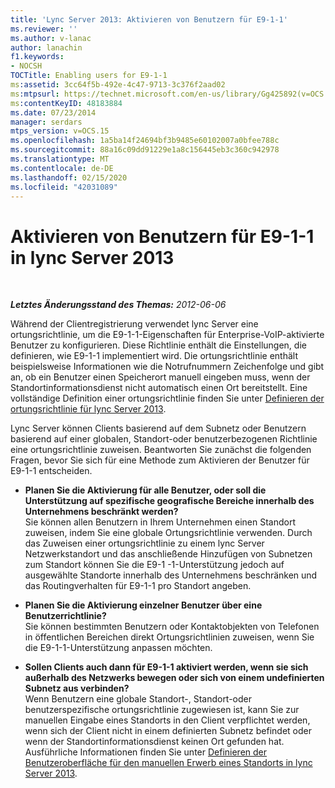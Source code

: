 ```yaml
---
title: 'Lync Server 2013: Aktivieren von Benutzern für E9-1-1'
ms.reviewer: ''
ms.author: v-lanac
author: lanachin
f1.keywords:
- NOCSH
TOCTitle: Enabling users for E9-1-1
ms:assetid: 3cc64f5b-492e-4c47-9713-3c376f2aad02
ms:mtpsurl: https://technet.microsoft.com/en-us/library/Gg425892(v=OCS.15)
ms:contentKeyID: 48183884
ms.date: 07/23/2014
manager: serdars
mtps_version: v=OCS.15
ms.openlocfilehash: 1a5ba14f24694bf3b9485e60102007a0bfee788c
ms.sourcegitcommit: 88a16c09dd91229e1a8c156445eb3c360c942978
ms.translationtype: MT
ms.contentlocale: de-DE
ms.lasthandoff: 02/15/2020
ms.locfileid: "42031089"
---
```

<div data-xmlns="http://www.w3.org/1999/xhtml">

<div class="topic" data-xmlns="http://www.w3.org/1999/xhtml" data-msxsl="urn:schemas-microsoft-com:xslt" data-cs="http://msdn.microsoft.com/">

<div data-asp="http://msdn2.microsoft.com/asp">

# <a name="enabling-users-for-e9-1-1-in-lync-server-2013"></a>Aktivieren von Benutzern für E9-1-1 in lync Server 2013

</div>

<div id="mainSection">

<div id="mainBody">

<span> </span>

_**Letztes Änderungsstand des Themas:** 2012-06-06_

Während der Clientregistrierung verwendet lync Server eine ortungsrichtlinie, um die E9-1-1-Eigenschaften für Enterprise-VoIP-aktivierte Benutzer zu konfigurieren. Diese Richtlinie enthält die Einstellungen, die definieren, wie E9-1-1 implementiert wird. Die ortungsrichtlinie enthält beispielsweise Informationen wie die Notrufnummern Zeichenfolge und gibt an, ob ein Benutzer einen Speicherort manuell eingeben muss, wenn der Standortinformationsdienst nicht automatisch einen Ort bereitstellt. Eine vollständige Definition einer ortungsrichtlinie finden Sie unter [Definieren der ortungsrichtlinie für lync Server 2013](lync-server-2013-defining-the-location-policy.md).

Lync Server können Clients basierend auf dem Subnetz oder Benutzern basierend auf einer globalen, Standort-oder benutzerbezogenen Richtlinie eine ortungsrichtlinie zuweisen. Beantworten Sie zunächst die folgenden Fragen, bevor Sie sich für eine Methode zum Aktivieren der Benutzer für E9-1-1 entscheiden.

  - **Planen Sie die Aktivierung für alle Benutzer, oder soll die Unterstützung auf spezifische geografische Bereiche innerhalb des Unternehmens beschränkt werden?**  
    Sie können allen Benutzern in Ihrem Unternehmen einen Standort zuweisen, indem Sie eine globale Ortungsrichtlinie verwenden. Durch das Zuweisen einer ortungsrichtlinie zu einem lync Server Netzwerkstandort und das anschließende Hinzufügen von Subnetzen zum Standort können Sie die E9-1 -1-Unterstützung jedoch auf ausgewählte Standorte innerhalb des Unternehmens beschränken und das Routingverhalten für E9-1-1 pro Standort angeben.

<!-- end list -->

  - **Planen Sie die Aktivierung einzelner Benutzer über eine Benutzerrichtlinie?**  
    Sie können bestimmten Benutzern oder Kontaktobjekten von Telefonen in öffentlichen Bereichen direkt Ortungsrichtlinien zuweisen, wenn Sie die E9-1-1-Unterstützung anpassen möchten.

<!-- end list -->

  - **Sollen Clients auch dann für E9-1-1 aktiviert werden, wenn sie sich außerhalb des Netzwerks bewegen oder sich von einem undefinierten Subnetz aus verbinden?**  
    Wenn Benutzern eine globale Standort-, Standort-oder benutzerspezifische ortungsrichtlinie zugewiesen ist, kann Sie zur manuellen Eingabe eines Standorts in den Client verpflichtet werden, wenn sich der Client nicht in einem definierten Subnetz befindet oder wenn der Standortinformationsdienst keinen Ort gefunden hat. Ausführliche Informationen finden Sie unter [Definieren der Benutzeroberfläche für den manuellen Erwerb eines Standorts in lync Server 2013](lync-server-2013-defining-the-user-experience-for-manually-acquiring-a-location.md).

</div>

<span> </span>

</div>

</div>

</div>

